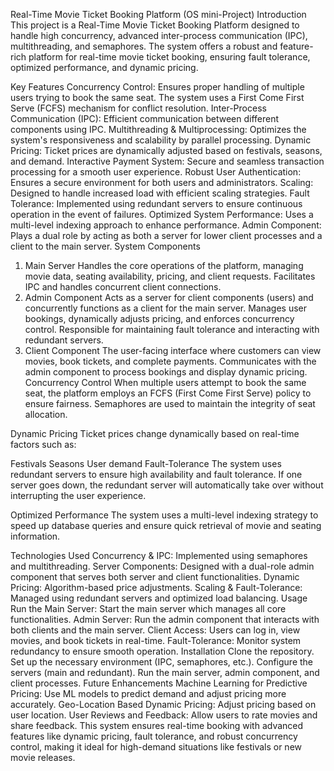 Real-Time Movie Ticket Booking Platform (OS mini-Project)
Introduction
This project is a Real-Time Movie Ticket Booking Platform designed to handle high concurrency, advanced inter-process communication (IPC), multithreading, and semaphores. The system offers a robust and feature-rich platform for real-time movie ticket booking, ensuring fault tolerance, optimized performance, and dynamic pricing.

Key Features
Concurrency Control: Ensures proper handling of multiple users trying to book the same seat. The system uses a First Come First Serve (FCFS) mechanism for conflict resolution.
Inter-Process Communication (IPC): Efficient communication between different components using IPC.
Multithreading & Multiprocessing: Optimizes the system's responsiveness and scalability by parallel processing.
Dynamic Pricing: Ticket prices are dynamically adjusted based on festivals, seasons, and demand.
Interactive Payment System: Secure and seamless transaction processing for a smooth user experience.
Robust User Authentication: Ensures a secure environment for both users and administrators.
Scaling: Designed to handle increased load with efficient scaling strategies.
Fault Tolerance: Implemented using redundant servers to ensure continuous operation in the event of failures.
Optimized System Performance: Uses a multi-level indexing approach to enhance performance.
Admin Component: Plays a dual role by acting as both a server for lower client processes and a client to the main server.
System Components
1. Main Server
Handles the core operations of the platform, managing movie data, seating availability, pricing, and client requests.
Facilitates IPC and handles concurrent client connections.
2. Admin Component
Acts as a server for client components (users) and concurrently functions as a client for the main server.
Manages user bookings, dynamically adjusts pricing, and enforces concurrency control.
Responsible for maintaining fault tolerance and interacting with redundant servers.
3. Client Component
The user-facing interface where customers can view movies, book tickets, and complete payments.
Communicates with the admin component to process bookings and display dynamic pricing.
Concurrency Control
When multiple users attempt to book the same seat, the platform employs an FCFS (First Come First Serve) policy to ensure fairness. Semaphores are used to maintain the integrity of seat allocation.

Dynamic Pricing
Ticket prices change dynamically based on real-time factors such as:

Festivals
Seasons
User demand
Fault-Tolerance
The system uses redundant servers to ensure high availability and fault tolerance. If one server goes down, the redundant server will automatically take over without interrupting the user experience.

Optimized Performance
The system uses a multi-level indexing strategy to speed up database queries and ensure quick retrieval of movie and seating information.

Technologies Used
Concurrency & IPC: Implemented using semaphores and multithreading.
Server Components: Designed with a dual-role admin component that serves both server and client functionalities.
Dynamic Pricing: Algorithm-based price adjustments.
Scaling & Fault-Tolerance: Managed using redundant servers and optimized load balancing.
Usage
Run the Main Server: Start the main server which manages all core functionalities.
Admin Server: Run the admin component that interacts with both clients and the main server.
Client Access: Users can log in, view movies, and book tickets in real-time.
Fault-Tolerance: Monitor system redundancy to ensure smooth operation.
Installation
Clone the repository.
Set up the necessary environment (IPC, semaphores, etc.).
Configure the servers (main and redundant).
Run the main server, admin component, and client processes.
Future Enhancements
Machine Learning for Predictive Pricing: Use ML models to predict demand and adjust pricing more accurately.
Geo-Location Based Dynamic Pricing: Adjust pricing based on user location.
User Reviews and Feedback: Allow users to rate movies and share feedback.
This system ensures real-time booking with advanced features like dynamic pricing, fault tolerance, and robust concurrency control, making it ideal for high-demand situations like festivals or new movie releases.
